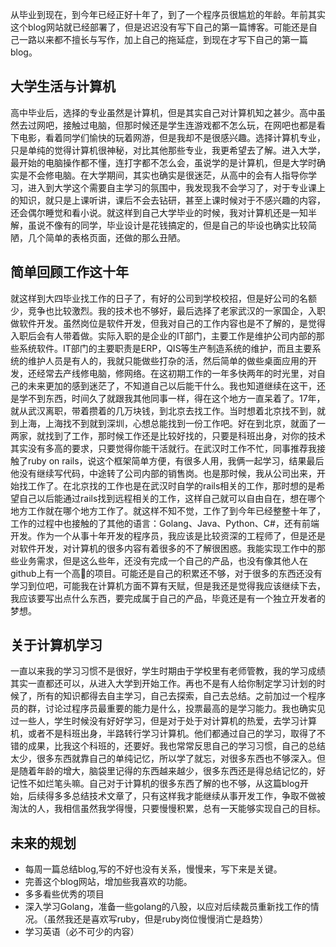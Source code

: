 从毕业到现在，到今年已经正好十年了，到了一个程序员很尴尬的年龄。年前其实这个blog网站就已经部署了，但是迟迟没有写下自己的第一篇博客。可能还是自己一路以来都不擅长与写作，加上自己的拖延症，到现在才写下自己的第一篇blog。

## 大学生活与计算机
高中毕业后，选择的专业虽然是计算机，但是其实自己对计算机知之甚少。高中虽然去过网吧，接触过电脑，但那时候还是学生连游戏都不怎么玩，在网吧也都是看下电影，看着同学们愉快的玩着网游，但是我却不是很感兴趣。选择计算机专业，只是单纯的觉得计算机很神秘，对比其他那些专业，我更希望去了解。进入大学，最开始的电脑操作都不懂，连打字都不怎么会，虽说学的是计算机，但是大学时确实是不会修电脑。在大学期间，其实也确实是很迷茫，从高中的会有人指导你学习，进入到大学这个需要自主学习的氛围中，我发现我不会学习了，对于专业课上的知识，就只是上课听讲，课后不会去钻研，甚至上课时候对于不感兴趣的内容，还会偶尔睡觉和看小说。就这样到自己大学毕业的时候，我对计算机还是一知半解，虽说不像有的同学，毕业设计是花钱搞定的，但是自己的毕设也确实比较简陋，几个简单的表格页面，还做的那么丑陋。

## 简单回顾工作这十年
就这样到大四毕业找工作的日子了，有好的公司到学校校招，但是好公司的名额少，竞争也比较激烈。我的技术也不够好，最后选择了老家武汉的一家国企，入职做软件开发。虽然岗位是软件开发，但我对自己的工作内容也是不了解的，是觉得入职后会有人带着做。实际入职的是企业的IT部门，主要工作是维护公司内部的那些系统软件。IT部门的主要职责是ERP，QIS等生产制造系统的维护，而且主要系统的维护人员是有人的，我就只能做些打杂的活，然后简单的做些桌面应用的开发，还经常去产线修电脑，修网络。在这初期工作的一年多快两年的时光里，对自己的未来更加的感到迷茫了，不知道自己以后能干什么。我也知道继续在这干，还是学不到东西，时间久了就跟我其他同事一样，得在这个地方一直呆着了。17年，就从武汉离职，带着攒着的几万块钱，到北京去找工作。当时想着北京找不到，就到上海，上海找不到就到深圳，心想总能找到一份工作吧。好在到北京，就面了一两家，就找到了工作，那时候工作还是比较好找的，只要是科班出身，对你的技术其实没有多高的要求，只要觉得你能干活就行。在武汉时工作不忙，同事推荐我接触了ruby on rails，说这个框架简单方便，有很多人用，我俩一起学习，结果最后他没有继续写代码，中途转了公司内部的销售岗。也是那时候，我从公司出来，开始找工作了。在北京找的工作也是在武汉时自学的rails相关的工作，那时想的是希望自己以后能通过rails找到远程相关的工作，这样自己就可以自由自在，想在哪个地方工作就在哪个地方工作了。就这样不知不觉，工作了到今年已经整整十年了，工作的过程中也接触的了其他的语言：Golang、Java、Python、C#，还有前端开发。作为一个从事十年开发的程序员，我应该是比较资深的工程师了，但是还是对软件开发，对计算机的很多内容有着很多的不了解很困惑。我能实现工作中的那些业务需求，但是这么些年，还没有完成一个自己的产品，也没有像其他人在github上有一个高🌟的项目。可能还是自己的积累还不够，对于很多的东西还没有学习到位吧，可能我在计算机方面不算有天赋，但是我还是觉得我应该继续下去，我应该要写出点什么东西，要完成属于自己的产品，毕竟还是有一个独立开发者的梦想。

## 关于计算机学习
一直以来我的学习习惯不是很好，学生时期由于学校里有老师管教，我的学习成绩其实一直都还可以，从进入大学到开始工作。再也不是有人给你制定学习计划的时候了，所有的知识都得去自主学习，自己去探索，自己去总结。之前加过一个程序员的群，讨论过程序员最重要的能力是什么，投票最高的是学习能力。我也确实见过一些人，学生时候没有好好学习，但是对于处于对计算机的热爱，去学习计算机，或者不是科班出身，半路转行学习计算机。他们都通过自己的学习，取得了不错的成果，比我这个科班的，还要好。我也常常反思自己的学习习惯，自己的总结太少，很多东西就靠自己的单纯记忆，所以学了就忘，对很多东西也不够深入。但是随着年龄的增大，脑袋里记得的东西越来越少，很多东西还是得总结记忆的，好记性不如烂笔头嘛。自己对于计算机的很多东西了解的也不够，从这篇blog开始，后续得多多总结技术文章了，只有这样我才能继续从事开发工作，争取不做被淘汰的人，我相信虽然我学得慢，只要慢慢积累，总有一天能够实现自己的目标。

## 未来的规划
+ 每周一篇总结blog,写的不好也没有关系，慢慢来，写下来是关键。
+ 完善这个blog网站，增加些我喜欢的功能。
+ 多多看些优秀的项目
+ 深入学习Golang，准备一些golang的八股，以应对后续裁员重新找工作的情况。（虽然我还是喜欢写ruby，但是ruby岗位慢慢消亡是趋势）
+ 学习英语（必不可少的内容）
